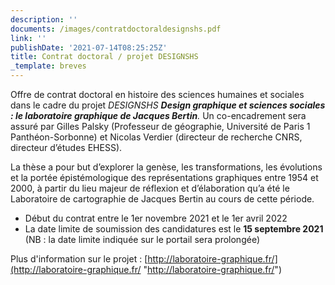 ```yaml
---
description: ''
documents: /images/contratdoctoraldesignshs.pdf
link: ''
publishDate: '2021-07-14T08:25:25Z'
title: Contrat doctoral / projet DESIGNSHS
_template: breves
---
```


Offre de contrat doctoral en histoire des sciences humaines et sociales dans le cadre du projet _DESIGNSHS **Design graphique et sciences sociales : le laboratoire graphique de Jacques Bertin**._ Un co-encadrement sera assuré par Gilles Palsky (Professeur de géographie, Université de Paris 1 Panthéon-Sorbonne) et Nicolas Verdier (directeur de recherche CNRS, directeur d’études EHESS).

La thèse a pour but d’explorer la genèse, les transformations, les évolutions et la portée épistémologique des représentations graphiques entre 1954 et 2000, à partir du lieu majeur de réflexion et d’élaboration qu’a été le Laboratoire de cartographie de Jacques Bertin au cours de cette période.

* Début du contrat entre le 1er novembre 2021 et le 1er avril 2022
* La date limite de soumission des candidatures est le **15 septembre 2021** (NB : la date limite indiquée sur le portail sera prolongée)

Plus d'information sur le projet : [http://laboratoire-graphique.fr/](http://laboratoire-graphique.fr/ "http://laboratoire-graphique.fr/")
